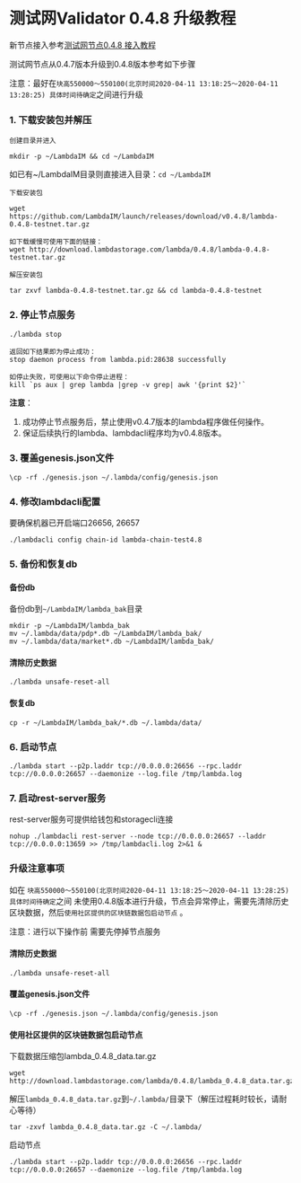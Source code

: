 # 测试网Validator 0.4.8 升级教程

新节点接入参考[测试网节点0.4.8 接入教程](Testnet-Validator-Guide.md)

测试网节点从0.4.7版本升级到0.4.8版本参考如下步骤

注意：最好在`块高550000～550100(北京时间2020-04-11 13:18:25～2020-04-11 13:28:25) 具体时间待确定`之间进行升级

### 1. 下载安装包并解压
`创建目录并进入`
```
mkdir -p ~/LambdaIM && cd ~/LambdaIM  
```
如已有~/LambdaIM目录则直接进入目录：`cd ~/LambdaIM` 

`下载安装包`
```
wget https://github.com/LambdaIM/launch/releases/download/v0.4.8/lambda-0.4.8-testnet.tar.gz

如下载缓慢可使用下面的链接：
wget http://download.lambdastorage.com/lambda/0.4.8/lambda-0.4.8-testnet.tar.gz
```

`解压安装包`
```
tar zxvf lambda-0.4.8-testnet.tar.gz && cd lambda-0.4.8-testnet
```
### 2. 停止节点服务

```
./lambda stop

返回如下结果即为停止成功：
stop daemon process from lambda.pid:28638 successfully

如停止失败，可使用以下命令停止进程：
kill `ps aux | grep lambda |grep -v grep| awk '{print $2}'`
```
**注意**：  
1. 成功停止节点服务后，禁止使用v0.4.7版本的lambda程序做任何操作。  
2. 保证后续执行的lambda、lambdacli程序均为v0.4.8版本。  

### 3. 覆盖genesis.json文件
```
\cp -rf ./genesis.json ~/.lambda/config/genesis.json
```

### 4. 修改lambdacli配置
要确保机器已开启端口26656, 26657
```
./lambdacli config chain-id lambda-chain-test4.8
```

### 5. 备份和恢复db
#### 备份db
备份db到`~/LambdaIM/lambda_bak`目录
```
mkdir -p ~/LambdaIM/lambda_bak
mv ~/.lambda/data/pdp*.db ~/LambdaIM/lambda_bak/
mv ~/.lambda/data/market*.db ~/LambdaIM/lambda_bak/
```
#### 清除历史数据
```
./lambda unsafe-reset-all
```
#### 恢复db
```
cp -r ~/LambdaIM/lambda_bak/*.db ~/.lambda/data/
```

### 6. 启动节点  
```
./lambda start --p2p.laddr tcp://0.0.0.0:26656 --rpc.laddr tcp://0.0.0.0:26657 --daemonize --log.file /tmp/lambda.log
```

### 7. 启动rest-server服务
rest-server服务可提供给钱包和storagecli连接
```
nohup ./lambdacli rest-server --node tcp://0.0.0.0:26657 --laddr tcp://0.0.0.0:13659 >> /tmp/lambdacli.log 2>&1 &
```

### 升级注意事项
如在 `块高550000～550100(北京时间2020-04-11 13:18:25～2020-04-11 13:28:25) 具体时间待确定`之间 未使用0.4.8版本进行升级，节点会异常停止，需要先清除历史区块数据，然后`使用社区提供的区块链数据包启动节点` 。

注意：进行以下操作前 需要先停掉节点服务

#### 清除历史数据
```
./lambda unsafe-reset-all
```
#### 覆盖genesis.json文件
```
\cp -rf ./genesis.json ~/.lambda/config/genesis.json
```

#### 使用社区提供的区块链数据包启动节点
下载数据压缩包lambda_0.4.8_data.tar.gz
``` 
wget http://download.lambdastorage.com/lambda/0.4.8/lambda_0.4.8_data.tar.gz
```
解压`lambda_0.4.8_data.tar.gz`到`~/.lambda/`目录下（解压过程耗时较长，请耐心等待）
``` 
tar -zxvf lambda_0.4.8_data.tar.gz -C ~/.lambda/
```
启动节点
```
./lambda start --p2p.laddr tcp://0.0.0.0:26656 --rpc.laddr tcp://0.0.0.0:26657 --daemonize --log.file /tmp/lambda.log
```
